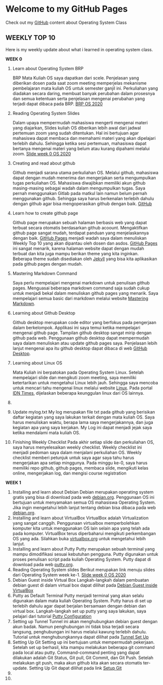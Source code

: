 # Welcome to my GitHub Pages

Check out my [GitHub](https://github.com/kukuhhafiyyan/os202) content about Operating System Class

## WEEKLY TOP 10

Here is my weekly update about what i learned in operating system class.

  
__WEEK 0__

1. Learn about Operating System BRP

    BRP Mata Kuliah OS saya dapatkan dari scele. Penjelasan yang diberikan dosen pada saat zoom meeting memperjelas mekanisme pembelajaran mata kuliah OS untuk semester ganjil ini. Perkuliahan yang diadakan secara daring, membuat banyak perubahan dalam prosesnya dan semua ketentuan serta penjelasan mengenai perubahan yang terjadi dapat dibaca pada BRP. [BRP OS 2020](https://github.com/UI-FASILKOM-OS/SistemOperasi/blob/master/Slides/os00.pdf)
    
2. Reading Operating System Slides

    Dalam upaya mempermudah mahasiswa mengerti mengenai materi yang diajarkan, Slides kuliah OS diberikan lebih awal dari jadwal pertemuan zoom yang sudah ditentukan. Hal ini bertujuan agar mahasiswa dapat membaca dan memahami materi yang akan dipelajari terlebih dahulu. Sehingga ketika sesi pertemuan, mahasiswa dapat bertanya mengenai materi yang belum atau kurang dipahami melalui zoom. [Slide week 0 OS 2020](https://github.com/UI-FASILKOM-OS/SistemOperasi/blob/master/Slides/os00.pdf)
    
3. Creating and read about github

    Github menjadi sarana utama perkuliahan OS. Melalui github, mahasiswa dapat dengan mudah menerima dan mengerjakan serta mengumpulkan tugas perkuliahan OS. Mahasiswa diwajibkan memiliki akun github masing-masing sebagai wadah dalam mengumpulkan tugas. Saya pernah menggunakan Gitlab pada matkul lain namun belum pernah menggunakan github. Sehingga saya harus berkenalan terlebih dahulu dengan github agar bisa mengoperasikan github dengan baik. [GitHub](https://en.wikipedia.org/wiki/GitHub)

4. Learn how to create github page

    Github page merupakan sebuah halaman berbasis web yang dapat terbuat secara otomatis berdasarkan github acoount. Mengaktifkan github page sangat mudah, terdapat panduan yang menjelaskannya dengan baik. [GitHub Pages](https://pages.github.com/) menjadi wadah saya dalam menuliskan Weekly Top 10 yang akan dipantau oleh dosen dan asdos. [GitHub Pages](https://pages.github.com/) ini sangat menarik, karena halaman website dapat dengan mudah terbuat dan kita juga mampu berikan theme yang kita inginkan. Beberapa theme sudah disediakan oleh [Jekyll](https://jekyllrb.com/) yang bisa kita aplikasikan pada github pages dengan mudah. 

5. Mastering Markdown Command

    Saya perlu mempelajari mengenai markdown untuk penulisan github pages. Menguasai beberapa markdown command saja sudah cukup untuk menjadi bekal dalam menuliskan github pages yang menarik. Saya mempelajari semua basic dari markdown melalui website [Mastering Markdown](https://guides.github.com/features/mastering-markdown/).

6. Learning about Github Desktop

    Github desktop merupakan code editor yang berfokus pada pengerjaan dalam berkelompok. Applikasi ini saya temui ketika mempelajari mengenai github page. Tampilan github desktop sangat mirip dengan github pada web. Penggunaan github desktop dapat mempermudah saya dalam menuliskan atau update github pages saya. Penjelasan lebih lanjut mengenai apa itu github desktop dapat dibaca di web [GitHub Desktop](https://desktop.github.com/). 

7. Learning about Linux OS

    Mata Kuliah ini berpatokan pada Operating System Linux. Setelah mempelajari slide dan mengikuti zoom meeting, saya memiliki ketertarikan untuk mengetahui Linux lebih jauh. Sehingga saya mencoba untuk mencari tahu mengenai linux melalui website [Linux](https://www.linux.com/what-is-linux/). Pada portal [IDN Times](https://www.idntimes.com/tech/trend/ravi-anang/alasan-menggunakan-linux-os-c1c2/7), dijelaskan beberapa keunggulan linux dari OS lainnya.

8. 


9.  Update mylog.txt
    My log merupakan file txt pada github yang berisikan daftar kegiatan yang saya lakukan terkait dengan mata kuliah OS. Saya harus menuliskan waktu, berapa lama saya mengerjakannya, dan juga kegiatan apa yang saya kerjakan. My Log ini dapat menjadi jejak saya ketika mendalami mata kuliah OS.

10. Finishing Weekly Checklist
    Pada akhir setiap slide dan perkuliahan OS, saya harus menyelesaikan weekly checklist. Weekly checklist ini menjadi pedoman saya dalam menjalani perkuliahan OS. Weekly checklist memberi petunjuk untuk saya agar saya tahu harus mengerjakan apa setiap minggunya. Pada minggu ke-0, saya harus memiliki repo github, github pages, membaca slide, mengikuti kelas online, mengerjakan log, dan  mengisi course registration

__WEEK 1__
1. Installing and learn about Debian
    Debian merupakan operating system gratis yang bisa di download pada web [debian.org](https://www.debian.org/). Penggunaan OS ini bertujuan untuk menyamakan semua OS mahasiswa Operating System. Jika ingin mengetahui lebih lanjut tentang debian bisa dibaca pada web [debian.org](https://www.debian.org/intro/about).
2. Installing and learn about VirtualBox
    VirtualBox adalah Virtualization yang sangat canggih. Penggunaan virtualbox memperbolehkan komputer kita untuk menggunakan OS lain selain apa yang telah ada pada komputer. VirtualBox terus diperbaharui mengikuti perkembangan OS yang ada. Silahkan buka [virtualbox.org](https://www.virtualbox.org/) untuk mengetahui lebih lanjut.
3. Installing and learn about Putty
    Putty merupakan sebuah terminal yang mampu dimodifikasi sesuai kebutuhan pengguna. Putty digunakan untuk proses penulisan script pada kuliah Operating System. Putty dapat di download pada web [putty.org](https://www.putty.org/).
4. Reading Operating System slides
    Berikut merupakan link menuju slides dari Operating System week ke-1. [Slide week 0 OS 2020](https://github.com/UI-FASILKOM-OS/SistemOperasi/blob/master/Slides/os01.pdf)
5. Debian Guest inside Virtual Box
    Langkah-langkah dalam pembuatan debian guest di dalam virtual box dapat dilihat pada [Debian Guest inside VirtualBox](https://osp4diss.vlsm.org/DebianGuestOnVirtualBox.html)
6. Putty as Default Terminal
    Putty menjadi terminal yang akan selalu digunakan dalam mata kuliah Operating System. Putty harus di set up terlebih dahulu agar dapat berjalan bersamaan dengan debian dan virtual box. Langkah-langkah set up putty yang saya lakukan, saya pelajari dari tutorial [Putty Configuration](https://osp4diss.vlsm.org/SSHGuest.html)
7. Setting up Tunnel
    Tunnel ini akan menghubungkan debian guest dengan akun badak. Namun penghubungan ini tidak bisa terjadi secara langsung, penghubungan ini harus melalui kawung terlebih dahulu. Tutorial untuk menghubungkannya dapat dilihat pada [Tunnel Set Up](https://osp4diss.vlsm.org/CBKadal.html)
8. Setting Up Git
    Setting up ini bertujuan untuk mempermudah pekerjaan. Setelah set up berhasil, kita mampu melakukan beberapa git command pada local atau putty. Command-command penting yang dapat dilakukan adalah Git Status, Git pull, Git Commit, dan Git Push. Setelah melakukan git push, maka akun github kita akan secara otomatis ter-update. Setting Up Git dapat dilihat pada link [Setup Git](https://osp4diss.vlsm.org/CBKadal.html)
9. 
10.





